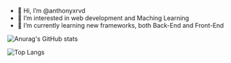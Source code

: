 - 👋 Hi, I’m @anthonyxrvd
- 👀 I’m interested in web development and Maching Learning
- 🌱 I’m currently learning new frameworks, both Back-End and Front-End



![Anurag's GitHub stats](https://github-readme-stats.vercel.app/api?username=anthonyxrvd&show_icons=true&theme=merko)

![Top Langs](https://github-readme-stats.vercel.app/api/top-langs/?username=anthonyxrvd&theme=tokyonight)

<!---
anthonyxrvd/anthonyxrvd is a ✨ special ✨ repository because its `README.md` (this file) appears on your GitHub profile.
You can click the Preview link to take a look at your changes.
--->
